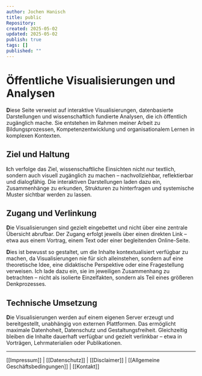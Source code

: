 ```yaml
---
author: Jochen Hanisch
title: public
Repository: 
created: 2025-05-02
updated: 2025-05-02
publish: true
tags: []
published: ""
---
```


# Öffentliche Visualisierungen und Analysen

**D**iese Seite verweist auf interaktive Visualisierungen, datenbasierte Darstellungen und wissenschaftlich fundierte Analysen, die ich öffentlich zugänglich mache. Sie entstehen im Rahmen meiner Arbeit zu Bildungsprozessen, Kompetenzentwicklung und organisationalem Lernen in komplexen Kontexten.

## Ziel und Haltung

**I**ch verfolge das Ziel, wissenschaftliche Einsichten nicht nur textlich, sondern auch visuell zugänglich zu machen – nachvollziehbar, reflektierbar und dialogfähig. Die interaktiven Darstellungen laden dazu ein, Zusammenhänge zu erkunden, Strukturen zu hinterfragen und systemische Muster sichtbar werden zu lassen.

## Zugang und Verlinkung

**D**ie Visualisierungen sind gezielt eingebettet und nicht über eine zentrale Übersicht abrufbar. Der Zugang erfolgt jeweils über einen direkten Link – etwa aus einem Vortrag, einem Text oder einer begleitenden Online-Seite.

**D**ies ist bewusst so gestaltet, um die Inhalte kontextualisiert verfügbar zu machen, da Visualisierungen nie für sich alleinstehen, sondern auf eine theoretische Idee, eine didaktische Perspektive oder eine Fragestellung verweisen. Ich lade dazu ein, sie im jeweiligen Zusammenhang zu betrachten – nicht als isolierte Einzelfakten, sondern als Teil eines größeren Denkprozesses.

## Technische Umsetzung

**D**ie Visualisierungen werden auf einem eigenen Server erzeugt und bereitgestellt, unabhängig von externen Plattformen. Das ermöglicht maximale Datenhoheit, Datenschutz und Gestaltungsfreiheit. Gleichzeitig bleiben die Inhalte dauerhaft verfügbar und gezielt verlinkbar – etwa in Vorträgen, Lehrmaterialien oder Publikationen.

---

[[Impressum]] | [[Datenschutz]] | [[Disclaimer]] | [[Allgemeine Geschäftsbedingungen]] | [[Kontakt]]

